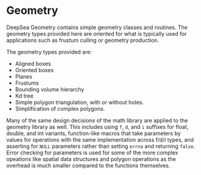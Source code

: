 # Geometry

DeepSea Geometry contains simple geometry classes and routines. The geometry types provided here are oriented for what is typically used for applications such as frustum culling or geometry production.

The geometry types provided are:

* Aligned boxes
* Oriented boxes
* Planes
* Frustums
* Bounding volume hierarchy
* Kd tree
* Simple polygon triangulation, with or without holes.
* Simplification of complex polygons.

Many of the same design decisions of the math library are applied to the geometry library as well. This includes using `f`, `d`, and `i` suffixes for float, double, and int variants, function-like macros that take parameters by values for operations with the same implementation across f/d/i types, and asserting for `NULL` parameters rather than setting `errno` and returning `false`. Error checking for parameters is used for some of the more complex opeations like spatial data structures and polygon operations as the overhead is much smaller compared to the functions themselves.
